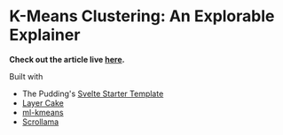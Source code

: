 # K-Means Clustering: An Explorable Explainer

**Check out the article live [here](https://k-means-explorable.vercel.app/).**

Built with
- The Pudding's [Svelte Starter Template](https://github.com/the-pudding/svelte-starter)
- [Layer Cake](https://github.com/mhkeller/layercake)
- [ml-kmeans](https://github.com/mljs/kmeans)
- [Scrollama](https://github.com/russellgoldenberg/scrollama)

